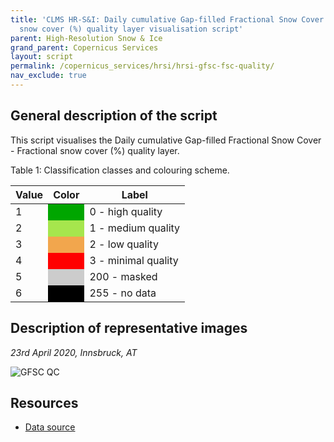 ```yaml
---
title: 'CLMS HR-S&I: Daily cumulative Gap-filled Fractional Snow Cover - Fractional
  snow cover (%) quality layer visualisation script'
parent: High-Resolution Snow & Ice
grand_parent: Copernicus Services
layout: script
permalink: /copernicus_services/hrsi/hrsi-gfsc-fsc-quality/
nav_exclude: true
---
```



## General description of the script  
This script visualises the Daily cumulative Gap-filled Fractional Snow Cover - Fractional snow cover (%) quality layer.

Table 1: Classification classes and colouring scheme.

<table>
  <thead>
    <tr>
      <th>Value</th>
      <th>Color</th>
      <th>Label</th>
    </tr>
  </thead>
  <tbody>
    <tr>
      <td>1</td>
      <td style="background-color: #00a600;"></td>
      <td>0 - high quality</td>
    </tr>
    <tr>
      <td>2</td>
      <td style="background-color: #a6e64d;"></td>
      <td>1 - medium quality</td>
    </tr>
    <tr>
      <td>3</td>
      <td style="background-color: #f2a64d;"></td>
      <td>2 - low quality</td>
    </tr>
    <tr>
      <td>4</td>
      <td style="background-color: #ff0000;"></td>
      <td>3 - minimal quality</td>
    </tr>
    <tr>
      <td>5</td>
      <td style="background-color: #cccccc;"></td>
      <td>200 - masked</td>
    </tr>
    <tr>
      <td>6</td>
      <td style="background-color: #000000;"></td>
      <td>255 - no data</td>
    </tr>
</tbody>
</table>  

  
## Description of representative images
*23rd April 2020, Innsbruck, AT* 

![GFSC QC](fig/figure.png)  

## Resources

- [Data source](https://land.copernicus.eu/pan-european/biophysical-parameters/high-resolution-snow-and-ice-monitoring/snow-products)
